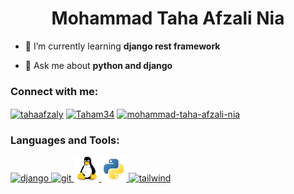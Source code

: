 <h1 align="center">Mohammad Taha Afzali Nia</h1>

- 🌱 I’m currently learning **django rest framework**

- 💬 Ask me about **python and django**


<h3 align="left">Connect with me:</h3>
<p align="left">
<a href="https://fb.com/tahaafzaly" target="blank"><img align="center" src="https://cdn.iconscout.com/icon/free/png-512/free-facebook-2038471-1718509.png?f=webp&w=256" alt="tahaafzaly" height="35" width="35" /></a>
<a href="https://t.me/mohammadtahaafzalinia" target="blank"><img align="center" src="https://cdn.iconscout.com/icon/free/png-512/free-telegram-3-226554.png?f=webp&w=256" alt="Taham34" height="35" width="35" /></a>
<a href="https://stackoverflow.com/users/24880523/mohammad-taha-afzali-nia" target="blank"><img align="center" src="https://raw.githubusercontent.com/rahuldkjain/github-profile-readme-generator/master/src/images/icons/Social/stack-overflow.svg" alt="mohammad-taha-afzali-nia" height="35" width="35" /></a>  
</p>

<h3 align="left">Languages and Tools:</h3>
<p align="left"> <a href="https://www.djangoproject.com/" target="_blank" rel="noreferrer"> <img src="https://cdn.worldvectorlogo.com/logos/django.svg" alt="django" width="40" height="40"/> </a> <a href="https://git-scm.com/" target="_blank" rel="noreferrer"> <img src="https://www.vectorlogo.zone/logos/git-scm/git-scm-icon.svg" alt="git" width="40" height="40"/> </a> <a href="https://www.linux.org/" target="_blank" rel="noreferrer"> <img src="https://raw.githubusercontent.com/devicons/devicon/master/icons/linux/linux-original.svg" alt="linux" width="40" height="40"/> </a> <a href="https://www.python.org" target="_blank" rel="noreferrer"> <img src="https://raw.githubusercontent.com/devicons/devicon/master/icons/python/python-original.svg" alt="python" width="40" height="40"/> </a> <a href="https://tailwindcss.com/" target="_blank" rel="noreferrer"> <img src="https://www.vectorlogo.zone/logos/tailwindcss/tailwindcss-icon.svg" alt="tailwind" width="40" height="40"/> </a> </p>
